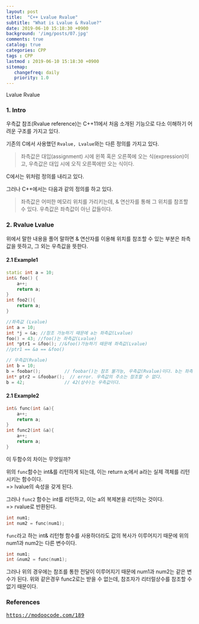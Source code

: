 ```yaml
---
layout: post
title:  "C++ Lvalue Rvalue"
subtitle: "What is Lvalue & Rvalue?"
date: 2019-06-10 15:18:30 +0900
background: '/img/posts/07.jpg'
comments: true
catalog: true
categories: CPP
tags : CPP
lastmod : 2019-06-10 15:18:30 +0900
sitemap:
   changefreq: daily
   priority: 1.0
---
```


<div class="contentTitle">
Lvalue Rvalue
</div>

### 1. Intro

우측값 참조(Rvalue reference)는 C++11에서 처음 소개된 기능으로 다소 이해하기 어려운 구조를 가지고 있다.

기존의 C에서 사용했던 `Rvalue, Lvalue`와는 다른 정의를 가지고 있다.

> 좌측값은 대입(assignment) 시에 왼쪽 혹은 오른쪽에 오는 식(expression)이고, 우측값은 대입 시에 오직 오른쪽에만 오는 식이다.

C에서는 위처럼 정의를 내리고 있다.

그러나 C++에서는 다음과 같의 정의를 하고 있다.

> 좌측값은 어떠한 메모리 위치를 가리키는데, & 연산자를 통해 그 위치를 참조할 수 있다. 우측값은 좌측값이 아닌 값들이다.

### 2. Rvalue Lvalue

 위에서 말한 내용을 풀어 말하면 & 연산자를 이용해 위치를 참조할 수 있는 부분은 좌측값을 뜻하고, 그 외는 우측값을 뜻한다.

#### 2.1 Example1

```cpp
static int a = 10;
int& foo() {
    a++;
    return a;
}
int foo2(){
    return a;
}

//좌측값 (Lvalue)
int a = 10;
int *j = &a; //참조 가능하기 때문에 a는 좌측값(Lvalue)
foo() = 43; //foo()는 좌측값(Lvalue)
int *ptr1 = &foo(); //&foo()가능하기 때문에 좌측값(Lvalue)
//ptr1 == &a == &foo()

// 우측값(Rvalue)
int b = 10;
b = foobar();         // foobar()는 참조 불가능, 우측값(Rvalue)이다. b는 좌측값
int* ptr2 = &foobar();  // error. 우측값의 주소는 참조할 수 없다.
b = 42;               // 42(상수)는 우측값이다.
```

#### 2.1 Example2

```cpp
int& func(int &a){
    a++;
    return a;
}
int func2(int &a){
    a++;
    return a;
}
```

이 두함수의 차이는 무엇일까?

위의 `func`함수는 int&를 리턴하게 되는데, 이는 return a;에서 a라는 실제 객체를 리턴 시키는 함수이다.  
=> lvalue의 속성을 갖게 된다.  

그러나 `func2` 함수는 int를 리턴하고, 이는 a의 복제본을 리턴하는 것이다.  
=> rvalue로 반환된다.

```cpp
int num1;
int num2 = func(num1);
```

`func`라고 하는 int& 리턴형 함수를 사용하더라도 값의 복사가 이루어지기 때문에 위의 num1과 num2는 다른 변수이다.

```cpp
int num1;
int &num2 = func(num1);
```

그러나 위의 경우에는 참조를 통한 전달이 이루어지기 때문에 num1과 num2는 같은 변수가 된다. 위와 같은경우 func2로는 받을 수 없는데, 참조자가 리터럴상수를 참조할 수 없기 때문이다.

### References

<pre>
<a href="https://modoocode.com/189">https://modoocode.com/189</a>
</pre>
